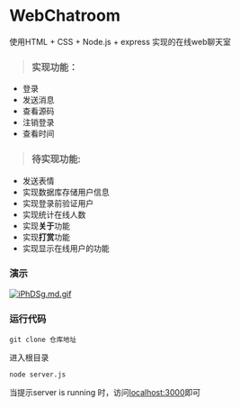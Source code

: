 # WebChatroom
使用HTML + CSS + Node.js + express 实现的在线web聊天室

> ### 实现功能：
- 登录
- 发送消息
- 查看源码
- 注销登录
- 查看时间

> ### 待实现功能:
- 发送表情
- 实现数据库存储用户信息
- 实现登录前验证用户
- 实现统计在线人数
- 实现**关于**功能
- 实现**打赏**功能
- 实现显示在线用户的功能

### 演示
[![iPhDSg.md.gif](https://s1.ax1x.com/2018/09/08/iPhDSg.md.gif)](https://imgchr.com/i/iPhDSg)



### 运行代码
```
git clone 仓库地址
```

进入根目录
```
node server.js
```
当提示server is running 时，访问[localhost:3000](localhost:3000/login.html)即可